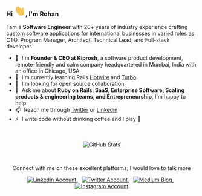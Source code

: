 ### Hi <img src="wave.gif" width="30px">, I'm Rohan

I am a **Software Engineer** with 20+ years of industry experience crafting custom software applications for international businesses in varied roles as CTO, Program Manager, Architect, Technical Lead, and Full-stack developer. 

- 🏢 &nbsp;I'm **Founder & CEO at Kiprosh**, a software product development, remote-friendly and calm company headquartered in Mumbai, India with an office in Chicago, USA
- 🌱 &nbsp;I'm currently learning Rails [Hotwire](https://hotwired.dev/) and [Turbo](https://turbo.hotwired.dev/)
- 👯 &nbsp;I'm looking for open source collaboration
- 💬 &nbsp;Ask me about **Ruby on Rails, SaaS, Enterprise Software, Scaling products & engineering teams, and Entrepreneurship**, I'm happy to help
- 📫 &nbsp;Reach me through [Twitter](https://twitter.com/rohan_daxini) or [Linkedin](https://www.linkedin.com/in/rohandaxini/)
- ⚡ &nbsp;I write code without drinking coffee and I play 🎸

<br />

<p align="center">
  <img src="https://github-readme-stats.vercel.app/api?username=rohandaxini&show_icons=true&theme=vue-dark" alt="GitHub Stats" />
</p><br />

<p align="center">Connect with me on these excellent platforms; I would love to talk more</p>

<p align="center">
  <a href="https://www.linkedin.com/in/rohandaxini/">
    <img src="https://cdn.worldvectorlogo.com/logos/linkedin-icon-2.svg" title="LinkedIn" alt="Linkedin Account" width="36" />
  </a> &ensp;
  <a href="https://twitter.com/rohan_daxini">
    <img src="https://cdn.worldvectorlogo.com/logos/twitter-3.svg" title="Twitter" alt="Twitter Account" width="38" />
  </a> &ensp;
<!--   <a href="https://stackoverflow.com/users/840272/rohan-daxini">
    <img src="https://github.com/FrancescoXX/FrancescoXX/blob/main/CDyAuTy75.png" title="Hashnode" alt="Hashnode Blog" width="36" />
  </a> &ensp; -->
  <a href="https://medium.com/@rohan_daxini">
    <img src="https://cdn.worldvectorlogo.com/logos/monogram-medium.svg" title="Medium" alt="Medium Blog" width="36" />
  </a> &ensp;
  <a href="https://www.instagram.com/rohan_daxini">
    <img src="https://cdn.worldvectorlogo.com/logos/instagram-5.svg" title="Instagram" alt="Instagram Account" width="36" />
  </a>
</p><br />
